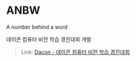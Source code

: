 # ANBW
A number behind a word

데이콘 컴퓨터 비전 학습 경진대회 개발
> Link: [Dacon - 데이콘 컴퓨터 비전 학습 경진대회](https://dacon.io/competitions/official/235626/overview/description)
